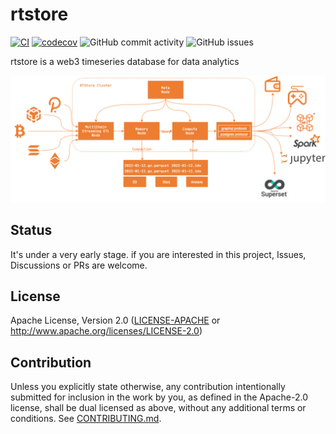 # rtstore

[![CI](https://github.com/rtstore/rtstore/workflows/CI/badge.svg)](https://github.com/rtstore/rtstore/actions)
[![codecov](https://codecov.io/gh/rtstore/rtstore/branch/main/graph/badge.svg?token=A2P47OWC5H)](https://codecov.io/gh/rtstore/rtstore)
![GitHub commit activity](https://img.shields.io/github/commit-activity/w/rtstore/rtstore)
![GitHub issues](https://img.shields.io/github/issues/rtstore/rtstore)

rtstore is a web3 timeseries database for data analytics

![arc](./docs/rtstore_arch.png)

## Status
It's under a very early stage. if you are interested in this project, Issues, Discussions or PRs are welcome. 

## License
Apache License, Version 2.0
   ([LICENSE-APACHE](LICENSE-APACHE) or http://www.apache.org/licenses/LICENSE-2.0)

## Contribution

Unless you explicitly state otherwise, any contribution intentionally submitted
for inclusion in the work by you, as defined in the Apache-2.0 license, shall be
dual licensed as above, without any additional terms or conditions.
See [CONTRIBUTING.md](CONTRIBUTING.md).

